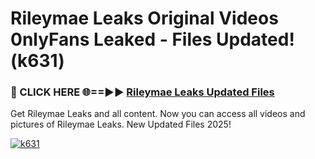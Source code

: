 # Rileymae Leaks Original Videos 0nlyFans Leaked - Files Updated! (k631)

<h3>🔴 CLICK HERE 🌐==►► <a href="https://tinyurl.com/2jnfzry5" rel="nofollow">Rileymae Leaks Updated Files</a></h3>

Get Rileymae Leaks and all content. Now you can access all videos and pictures of Rileymae Leaks. New Updated Files 2025!

[![k631](https://i.imgur.com/GyGTBgg.gif)](https://tinyurl.com/2jnfzry5)

